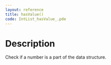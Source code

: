 ```yaml
---
layout: reference
title: hasValue()
code: IntList_hasValue_.pde
---
```


# Description

Check if a number is a part of the data structure.

